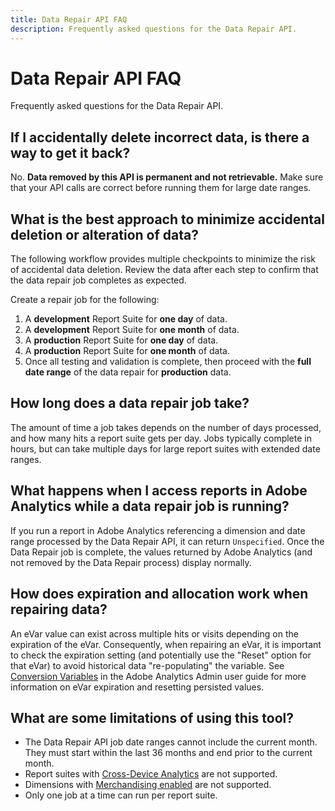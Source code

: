 ```yaml
---
title: Data Repair API FAQ
description: Frequently asked questions for the Data Repair API.
---
```


# Data Repair API FAQ

Frequently asked questions for the Data Repair API.

## If I accidentally delete incorrect data, is there a way to get it back?

No. **Data removed by this API is permanent and not retrievable.** Make sure that your API calls are correct before running them for large date ranges.

## What is the best approach to minimize accidental deletion or alteration of data?

The following workflow provides multiple checkpoints to minimize the risk of accidental data deletion. Review the data after each step to confirm that the data repair job completes as expected.

Create a repair job for the following:

1. A **development** Report Suite for **one day** of data.
1. A **development** Report Suite for **one month** of data.
1. A **production** Report Suite for **one day** of data.
1. A **production** Report Suite for **one month** of data.
1. Once all testing and validation is complete, then proceed with the **full date range** of the data repair for **production** data.

## How long does a data repair job take?

The amount of time a job takes depends on the number of days processed, and how many hits a report suite gets per day. Jobs typically complete in hours, but can take multiple days for large report suites with extended date ranges.

## What happens when I access reports in Adobe Analytics while a data repair job is running?

If you run a report in Adobe Analytics referencing a dimension and date range processed by the Data Repair API, it can return `Unspecified`. Once the Data Repair job is complete, the values returned by Adobe Analytics (and not removed by the Data Repair process) display normally.

## How does expiration and allocation work when repairing data?

An eVar value can exist across multiple hits or visits depending on the expiration of the eVar.  Consequently, when repairing an eVar, it is important to check the expiration setting (and potentially use the "Reset" option for that eVar) to avoid historical data "re-populating" the variable. See [Conversion Variables](https://docs.adobe.com/content/help/en/analytics/admin/admin-tools/conversion-variables/conversion-var-admin.html) in the Adobe Analytics Admin user guide for more information on eVar expiration and resetting persisted values.

## What are some limitations of using this tool?

* The Data Repair API job date ranges cannot include the current month.  They must start within the last 36 months and end prior to the current month.
* Report suites with [Cross-Device Analytics](https://experienceleague.adobe.com/docs/analytics/components/cda/overview.html) are not supported.
* Dimensions with [Merchandising enabled](https://experienceleague.adobe.com/docs/analytics/components/dimensions/evar-merchandising.html) are not supported.
* Only one job at a time can run per report suite.
